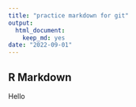 ```yaml
---
title: "practice markdown for git"
output: 
  html_document: 
    keep_md: yes
date: "2022-09-01"
---
```




## R Markdown

Hello
